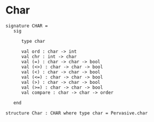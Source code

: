 # Char

    signature CHAR =
       sig
    
          type char
    
          val ord : char -> int
          val chr : int -> char
          val (=) : char -> char -> bool
          val (<>) : char -> char -> bool
          val (<) : char -> char -> bool
          val (<=) : char -> char -> bool
          val (>) : char -> char -> bool
          val (>=) : char -> char -> bool
          val compare : char -> char -> order
    
       end
    
    structure Char : CHAR where type char = Pervasive.char
